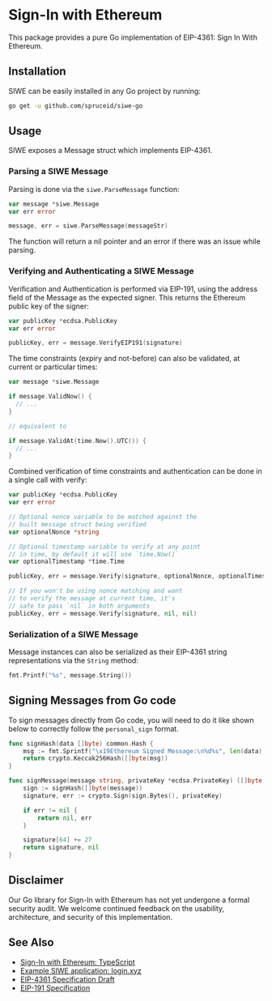 # Sign-In with Ethereum

This package provides a pure Go implementation of EIP-4361: Sign In With Ethereum.

## Installation

SIWE can be easily installed in any Go project by running:

```bash
go get -u github.com/spruceid/siwe-go
```

## Usage

SIWE exposes a Message struct which implements EIP-4361.

### Parsing a SIWE Message

Parsing is done via the `siwe.ParseMessage` function:

```go
var message *siwe.Message
var err error

message, err = siwe.ParseMessage(messageStr)
```

The function will return a nil pointer and an error if
there was an issue while parsing.

### Verifying and Authenticating a SIWE Message

Verification and Authentication is performed via EIP-191,
using the address field of the Message as the expected signer.
This returns the Ethereum public key of the signer:

```go
var publicKey *ecdsa.PublicKey
var err error

publicKey, err = message.VerifyEIP191(signature)
```

The time constraints (expiry and not-before) can also be
validated, at current or particular times:

```go
var message *siwe.Message

if message.ValidNow() {
  // ...
}

// equivalent to

if message.ValidAt(time.Now().UTC()) {
  // ...
}
```

Combined verification of time constraints and authentication
can be done in a single call with verify:

```go
var publicKey *ecdsa.PublicKey
var err error

// Optional nonce variable to be matched against the
// built message struct being verified
var optionalNonce *string

// Optional timestamp variable to verify at any point
// in time, by default it will use `time.Now()`
var optionalTimestamp *time.Time

publicKey, err = message.Verify(signature, optionalNonce, optionalTimestamp)

// If you won't be using nonce matching and want
// to verify the message at current time, it's
// safe to pass `nil` in both arguments
publicKey, err = message.Verify(signature, nil, nil)
```

### Serialization of a SIWE Message

Message instances can also be serialized as their EIP-4361
string representations via the `String` method:

```go
fmt.Printf("%s", message.String())
```

## Signing Messages from Go code

To sign messages directly from Go code, you will need to do it
like shown below to correctly follow the `personal_sign` format.

```go
func signHash(data []byte) common.Hash {
	msg := fmt.Sprintf("\x19Ethereum Signed Message:\n%d%s", len(data), data)
	return crypto.Keccak256Hash([]byte(msg))
}

func signMessage(message string, privateKey *ecdsa.PrivateKey) ([]byte, error) {
	sign := signHash([]byte(message))
	signature, err := crypto.Sign(sign.Bytes(), privateKey)

	if err != nil {
		return nil, err
	}

	signature[64] += 27
	return signature, nil
}
```

## Disclaimer 

Our Go library for Sign-In with Ethereum has not yet undergone a formal security 
audit. We welcome continued feedback on the usability, architecture, and security 
of this implementation.

## See Also

- [Sign-In with Ethereum: TypeScript](https://github.com/spruceid/siwe)
- [Example SIWE application: login.xyz](https://login.xyz)
- [EIP-4361 Specification Draft](https://eips.ethereum.org/EIPS/eip-4361)
- [EIP-191 Specification](https://eips.ethereum.org/EIPS/eip-191)
